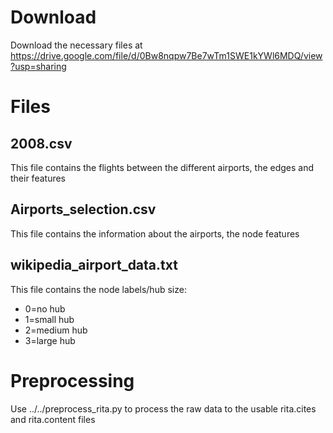 # Download
Download the necessary files at
https://drive.google.com/file/d/0Bw8nqpw7Be7wTm1SWE1kYWl6MDQ/view?usp=sharing

# Files
## 2008.csv
This file contains the flights between the different airports, the edges and their features
## Airports_selection.csv
This file contains the information about the airports, the node features
## wikipedia_airport_data.txt
This file contains the node labels/hub size: 
- 0=no hub
- 1=small hub
- 2=medium hub
- 3=large hub

# Preprocessing
Use ../../preprocess_rita.py to process the raw data to the usable rita.cites and rita.content files

